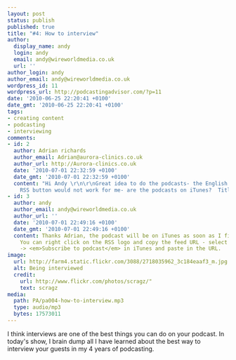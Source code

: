 ```yaml
---
layout: post
status: publish
published: true
title: "#4: How to interview"
author:
  display_name: andy
  login: andy
  email: andy@wireworldmedia.co.uk
  url: ''
author_login: andy
author_email: andy@wireworldmedia.co.uk
wordpress_id: 11
wordpress_url: http://podcastingadvisor.com/?p=11
date: '2010-06-25 22:20:41 +0100'
date_gmt: '2010-06-25 22:20:41 +0100'
tags:
- creating content
- podcasting
- interviewing
comments:
- id: 2
  author: Adrian richards
  author_email: Adrian@aurora-clinics.co.uk
  author_url: http://Aurora-clinics.co.uk
  date: '2010-07-01 22:32:59 +0100'
  date_gmt: '2010-07-01 22:32:59 +0100'
  content: "Hi Andy \r\n\r\nGreat idea to do the podcasts- the English Cliff Ravenscraft.\r\n\r\nYour
    RSS button would not work for me- are the podcasts on iTunes?  Title?\r\n\r\nAdrian"
- id: 3
  author: andy
  author_email: andy@wireworldmedia.co.uk
  author_url: ''
  date: '2010-07-01 22:49:16 +0100'
  date_gmt: '2010-07-01 22:49:16 +0100'
  content: Thanks Adrian, the podcast will be on iTunes as soon as I finish the artwork.
    You can right click on the RSS logo and copy the feed URL - select <em>Advanced</em>
    -> <em>Subscribe to podcast</em> in iTunes and paste in the URL.
image:
  url: http://farm4.static.flickr.com/3088/2718035962_3c184eaaf3_m.jpg
  alt: Being interviewed
  credit:
    url: http://www.flickr.com/photos/scragz/"
    text: scragz 
media:
  path: PA/pa004-how-to-interview.mp3
  type: audio/mp3
  bytes: 17573011
---
```

I think interviews are one of the best things you can do on your podcast. In today's show, I brain dump all I have learned about the best way to interview your guests in my 4 years of podcasting.
